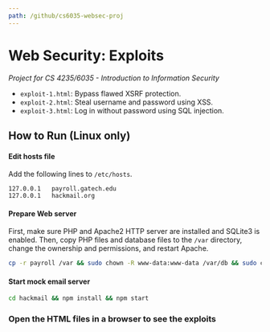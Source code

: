 ```yaml
---
path: /github/cs6035-websec-proj
---
```

# Web Security: Exploits
*Project for CS 4235/6035 - Introduction to Information Security*
- `exploit-1.html`: Bypass flawed XSRF protection.
- `exploit-2.html`: Steal username and password using XSS.
- `exploit-3.html`: Log in without password using SQL injection.

## How to Run (Linux only)
#### Edit hosts file
Add the following lines to `/etc/hosts`.
```
127.0.0.1	payroll.gatech.edu
127.0.0.1	hackmail.org
```
#### Prepare Web server
First, make sure PHP and Apache2 HTTP server are installed and SQLite3 is enabled. Then, copy PHP files and database files to the `/var` directory, change the ownership and permissions, and restart Apache.
```bash
cp -r payroll /var && sudo chown -R www-data:www-data /var/db && sudo chown -R www-data:www-data /var/www && sudo chmod -R 755 /var/db && sudo chmod -R 755 /var/www && service apache2 restart
```
#### Start mock email server
```bash
cd hackmail && npm install && npm start
```
### Open the HTML files in a browser to see the exploits
